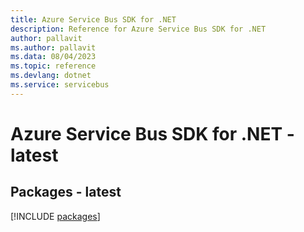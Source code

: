```yaml
---
title: Azure Service Bus SDK for .NET
description: Reference for Azure Service Bus SDK for .NET
author: pallavit
ms.author: pallavit
ms.data: 08/04/2023
ms.topic: reference
ms.devlang: dotnet
ms.service: servicebus
---
```

# Azure Service Bus SDK for .NET - latest
## Packages - latest
[!INCLUDE [packages](service-bus-index.md)]